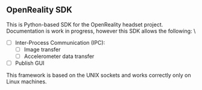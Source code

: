 ## OpenReality SDK
This is Python-based SDK for the OpenReality headset project. Documentation is work in progress, however this SDK allows the following: \
- [ ] Inter-Process Communication (IPC):
  - [ ] Image transfer
  - [ ] Accelerometer data transfer
- [ ] Publish GUI

This framework is based on the UNIX sockets and works correctly only on Linux machines.
